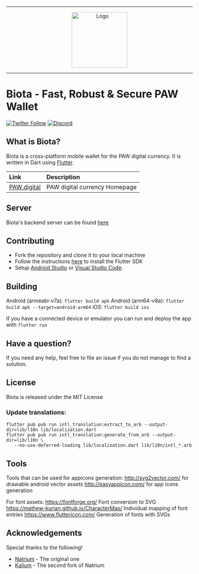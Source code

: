 <hr />
<div align="center">
    <img src="assets/biotalogo.png" alt="Logo" width='150px' height='auto'/>
</div>
<hr />

# Biota - Fast, Robust & Secure PAW Wallet

[![Twitter Follow](https://img.shields.io/twitter/follow/PAW_digital?style=social)](https://twitter.com/intent/follow?screen_name=PAW_digital)
[![Discord](https://img.shields.io/badge/discord-join%20chat-orange.svg?logo=discord&color=7289DA)](https://discord.gg/DjXn6bb3aE)


## What is Biota?

Biota is a cross-platform mobile wallet for the PAW digital currency. It is written in Dart using [Flutter](https://flutter.io).

| Link | Description |
| :----- | :------ |
[PAW.digital](https://paw.digital) | PAW digital currency Homepage

## Server

Biota's backend server can be found [here](https://github.com/paw-digital/paw-wallet-server)

## Contributing

* Fork the repository and clone it to your local machine
* Follow the instructions [here](https://flutter.io/docs/get-started/install) to install the Flutter SDK
* Setup [Android Studio](https://flutter.io/docs/development/tools/android-studio) or [Visual Studio Code](https://flutter.io/docs/development/tools/vs-code).

## Building

Android (armeabi-v7a): `flutter build apk`
Android (arm64-v8a): `flutter build apk --target=android-arm64`
iOS: `flutter build ios`

If you have a connected device or emulator you can run and deploy the app with `flutter run`

## Have a question?

If you need any help, feel free to file an issue if you do not manage to find a solution.

## License

Biota is released under the MIT License

### Update translations:

```
flutter pub pub run intl_translation:extract_to_arb --output-dir=lib/l10n lib/localization.dart
flutter pub pub run intl_translation:generate_from_arb --output-dir=lib/l10n \
   --no-use-deferred-loading lib/localization.dart lib/l10n/intl_*.arb
```

## Tools

Tools that can be used for appicons generation:
http://svg2vector.com/  for drawable android vector assets
http://easyappicon.com/ for app icons generation

For font assets:
https://fontforge.org/ Font conversion to SVG
https://mathew-kurian.github.io/CharacterMap/ Individual mapping of font entries
https://www.fluttericon.com/ Generation of fonts with SVGs

## Acknowledgements

Special thanks to the following!
- [Natrium](https://github.com/appditto/natrium_wallet_flutter) - The original one
- [Kalium](https://github.com/BananoCoin/kalium_wallet_flutter) - The second fork of Natrium
